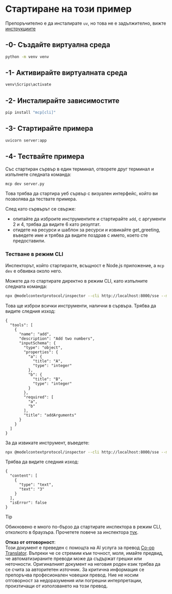<!--
CO_OP_TRANSLATOR_METADATA:
{
  "original_hash": "69ba3bd502bd743233137bac5539c08b",
  "translation_date": "2025-08-19T17:04:15+00:00",
  "source_file": "03-GettingStarted/05-sse-server/solution/python/README.md",
  "language_code": "bg"
}
-->
# Стартиране на този пример

Препоръчително е да инсталирате `uv`, но това не е задължително, вижте [инструкциите](https://docs.astral.sh/uv/#highlights)

## -0- Създайте виртуална среда

```bash
python -m venv venv
```

## -1- Активирайте виртуалната среда

```bash
venv\Scrips\activate
```

## -2- Инсталирайте зависимостите

```bash
pip install "mcp[cli]"
```

## -3- Стартирайте примера

```bash
uvicorn server:app
```

## -4- Тествайте примера

Със стартиран сървър в един терминал, отворете друг терминал и изпълнете следната команда:

```bash
mcp dev server.py
```

Това трябва да стартира уеб сървър с визуален интерфейс, който ви позволява да тествате примера.

След като сървърът се свърже:

- опитайте да изброите инструментите и стартирайте `add`, с аргументи 2 и 4, трябва да видите 6 като резултат.
- отидете на ресурси и шаблон за ресурси и извикайте get_greeting, въведете име и трябва да видите поздрав с името, което сте предоставили.

### Тестване в режим CLI

Инспекторът, който стартирахте, всъщност е Node.js приложение, а `mcp dev` е обвивка около него.

Можете да го стартирате директно в режим CLI, като изпълните следната команда:

```bash
npx @modelcontextprotocol/inspector --cli http://localhost:8000/sse --method tools/list
```

Това ще изброи всички инструменти, налични в сървъра. Трябва да видите следния изход:

```text
{
  "tools": [
    {
      "name": "add",
      "description": "Add two numbers",
      "inputSchema": {
        "type": "object",
        "properties": {
          "a": {
            "title": "A",
            "type": "integer"
          },
          "b": {
            "title": "B",
            "type": "integer"
          }
        },
        "required": [
          "a",
          "b"
        ],
        "title": "addArguments"
      }
    }
  ]
}
```

За да извикате инструмент, въведете:

```bash
npx @modelcontextprotocol/inspector --cli http://localhost:8000/sse --method tools/call --tool-name add --tool-arg a=1 --tool-arg b=2
```

Трябва да видите следния изход:

```text
{
  "content": [
    {
      "type": "text",
      "text": "3"
    }
  ],
  "isError": false
}
```

> [!TIP]
> Обикновено е много по-бързо да стартирате инспектора в режим CLI, отколкото в браузъра.
> Прочетете повече за инспектора [тук](https://github.com/modelcontextprotocol/inspector).

**Отказ от отговорност**:  
Този документ е преведен с помощта на AI услуга за превод [Co-op Translator](https://github.com/Azure/co-op-translator). Въпреки че се стремим към точност, моля, имайте предвид, че автоматизираните преводи може да съдържат грешки или неточности. Оригиналният документ на неговия роден език трябва да се счита за авторитетен източник. За критична информация се препоръчва професионален човешки превод. Ние не носим отговорност за недоразумения или погрешни интерпретации, произтичащи от използването на този превод.